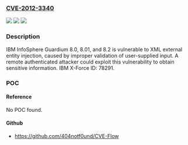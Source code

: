 ### [CVE-2012-3340](https://cve.mitre.org/cgi-bin/cvename.cgi?name=CVE-2012-3340)
![](https://img.shields.io/static/v1?label=Product&message=InfoSphere%20Guardium&color=blue)
![](https://img.shields.io/static/v1?label=Version&message=n%2Fa&color=blue)
![](https://img.shields.io/static/v1?label=Vulnerability&message=Obtain%20Information&color=brighgreen)

### Description

IBM InfoSphere Guardium 8.0, 8.01, and 8.2 is vulnerable to XML external entity injection, caused by improper validation of user-supplied input. A remote authenticated attacker could exploit this vulnerability to obtain sensitive information. IBM X-Force ID: 78291.

### POC

#### Reference
No POC found.

#### Github
- https://github.com/404notf0und/CVE-Flow

